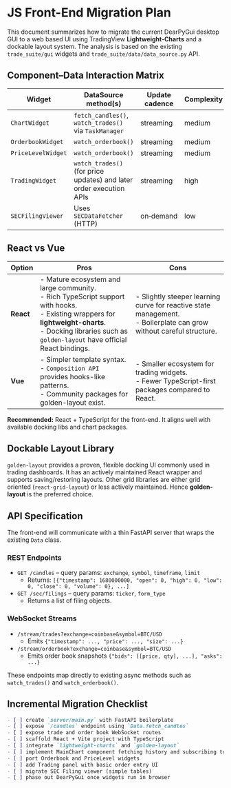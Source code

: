 # JS Front-End Migration Plan

This document summarizes how to migrate the current DearPyGui desktop GUI to a web based UI using TradingView **Lightweight‑Charts** and a dockable layout system. The analysis is based on the existing `trade_suite/gui` widgets and `trade_suite/data/data_source.py` API.

## Component–Data Interaction Matrix

| Widget               | DataSource method(s)                   | Update cadence | Complexity |
|----------------------|----------------------------------------|----------------|------------|
| `ChartWidget`        | `fetch_candles()`, `watch_trades()` via `TaskManager` | streaming | medium |
| `OrderbookWidget`    | `watch_orderbook()`                    | streaming | medium |
| `PriceLevelWidget`   | `watch_orderbook()`                    | streaming | medium |
| `TradingWidget`      | `watch_trades()` (for price updates) and later order execution APIs | streaming | high |
| `SECFilingViewer`    | Uses `SECDataFetcher` (HTTP)           | on‑demand | low |

## React vs Vue

| Option | Pros | Cons |
|--------|------|------|
| **React** | - Mature ecosystem and large community.<br>- Rich TypeScript support with hooks.<br>- Existing wrappers for **lightweight-charts**.<br>- Docking libraries such as `golden-layout` have official React bindings. | - Slightly steeper learning curve for reactive state management.<br>- Boilerplate can grow without careful structure. |
| **Vue** | - Simpler template syntax.<br>- `Composition API` provides hooks-like patterns.<br>- Community packages for golden-layout exist. | - Smaller ecosystem for trading widgets.<br>- Fewer TypeScript-first packages compared to React. |

**Recommended:** React + TypeScript for the front-end. It aligns well with available docking libs and chart packages.

## Dockable Layout Library

`golden-layout` provides a proven, flexible docking UI commonly used in trading dashboards. It has an actively maintained React wrapper and supports saving/restoring layouts. Other grid libraries are either grid oriented (`react-grid-layout`) or less actively maintained. Hence **golden-layout** is the preferred choice.

## API Specification

The front-end will communicate with a thin FastAPI server that wraps the existing `Data` class.

### REST Endpoints

- `GET /candles` – query params: `exchange`, `symbol`, `timeframe`, `limit`
  - Returns: `[{"timestamp": 1680000000, "open": 0, "high": 0, "low": 0, "close": 0, "volume": 0}, ...]`
- `GET /sec/filings` – query params: `ticker`, `form_type`
  - Returns a list of filing objects.

### WebSocket Streams

- `/stream/trades?exchange=coinbase&symbol=BTC/USD`
  - Emits `{"timestamp": ..., "price": ..., "size": ...}`
- `/stream/orderbook?exchange=coinbase&symbol=BTC/USD`
  - Emits order book snapshots `{"bids": [[price, qty], ...], "asks": ...}`

These endpoints map directly to existing async methods such as `watch_trades()` and `watch_orderbook()`.

## Incremental Migration Checklist

```markdown
- [ ] create `server/main.py` with FastAPI boilerplate
- [ ] expose `/candles` endpoint using `Data.fetch_candles`
- [ ] expose trade and order book WebSocket routes
- [ ] scaffold React + Vite project with TypeScript
- [ ] integrate `lightweight-charts` and `golden-layout`
- [ ] implement MainChart component fetching history and subscribing to WS
- [ ] port Orderbook and PriceLevel widgets
- [ ] add Trading panel with basic order entry UI
- [ ] migrate SEC Filing viewer (simple tables)
- [ ] phase out DearPyGui once widgets run in browser
```

